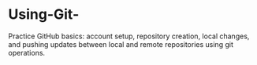 # Using-Git-
Practice GitHub basics: account setup, repository creation, local changes, and pushing updates between local and remote repositories using git operations.
